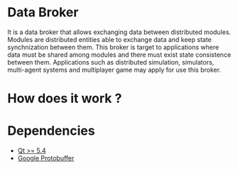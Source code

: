 # Data Broker

It is a data broker that allows exchanging data between distributed modules. 
Modules are distributed entities able to exchange data and keep state synchnization between them. 
This broker is target to applications where data must be shared among modules 
and there must exist state consistence between them. 
Applications such as distributed simulation, simulators, multi-agent systems and multiplayer game may apply for use this broker.

# How does it work ?


# Dependencies
 - [Qt >= 5.4](https://www.qt.io/)
 - [Google Protobuffer](https://developers.google.com/protocol-buffers/)
